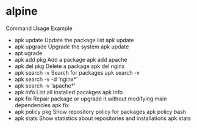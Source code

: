 # alpine

Command	Usage	Example
- apk update	Update the package list	apk update
- apk upgrade	Upgrade the system	apk update
- apt ugrade
- apk add pkg	Add a package	apk add apache
- apk del pkg	Delete a package	apk del nginx
- apk search -v	Search for packages	apk search -v
- apk search -v -d ‘nginx*’
- apk search -v ‘apache*’
- apk info	List all installed pacakges	apk info
- apk fix	Repair package or upgrade it without modifying main dependencies	apk fix
- apk policy pkg	Show repository policy for packages	apk policy bash
- apk stats	Show statistics about repositories and installations	apk stats
